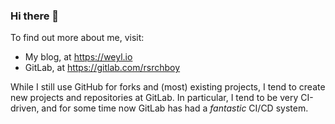 ### Hi there 👋

To find out more about me, visit:

* My blog, at https://weyl.io
* GitLab, at https://gitlab.com/rsrchboy

While I still use GitHub for forks and (most) existing projects, I tend to create new projects and repositories at GitLab.  In particular, I tend to be very CI-driven, and for some time now GitLab has had a _fantastic_ CI/CD system.

<!--
**rsrchboy/rsrchboy** is a ✨ _special_ ✨ repository because its `README.md` (this file) appears on your GitHub profile.

Here are some ideas to get you started:

- 🔭 I’m currently working on ...
- 🌱 I’m currently learning ...
- 👯 I’m looking to collaborate on ...
- 🤔 I’m looking for help with ...
- 💬 Ask me about ...
- 📫 How to reach me: ...
- 😄 Pronouns: ...
- ⚡ Fun fact: ...
-->
